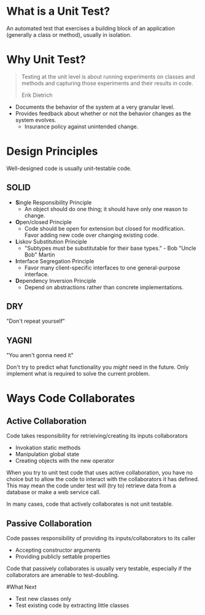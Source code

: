 # What is a Unit Test?
An automated test that exercises a building block of an application (generally a class or method), usually in isolation.

# Why Unit Test?

> Testing at the unit level is about running experiments on classes and methods and capturing those experiments and their results in code.
>
>  Erik Dietrich

* Documents the behavior of the system at a very granular level.
* Provides feedback about whether or not the behavior changes as the system evolves.
  * Insurance policy against unintended change.

# Design Principles

Well-designed code is usually unit-testable code.

## SOLID
* **S**ingle Responsibility Principle
  * An object should do one thing; it should have only one reason to change.
* **O**pen/closed Principle
  * Code should be open for extension but closed for modification.  Favor adding new code over changing existing code.
* **L**iskov Substitution Principle
  * "Subtypes must be substitutable for their base types." - Bob "Uncle Bob" Martin
* **I**nterface Segregation Principle
  * Favor many client-specific interfaces to one general-purpose interface.
* **D**ependency Inversion Principle
  * Depend on abstractions rather than concrete implementations.

## DRY
"Don't repeat yourself"

## YAGNI
"You aren't gonna need it"

Don't try to predict what functionality you *might* need in the future.  Only implement what is required to solve the current problem. 

# Ways Code Collaborates
## Active Collaboration 
Code takes responsibility for retrieiving/creating its inputs collaborators
* Invokation static methods
* Manipulation global state
* Creating objects with the new operator

When you try to unit test code that uses active collaboration, you have no choice but to allow the code to interact with the collaborators it has defined. This may mean the code under test will (try to) retrieve data from a database or make a web service call.

In many cases, code that actively collaborates is not unit testable.

## Passive Collaboration
Code passes responsibility of providing its inputs/collaborators to its caller
* Accepting constructor arguments
* Providing publicly settable properties

Code that passively collaborates is usually very testable, especially if the collaborators are amenable to test-doubling.
 

#What Next
* Test new classes only
* Test existing code by extracting little classes